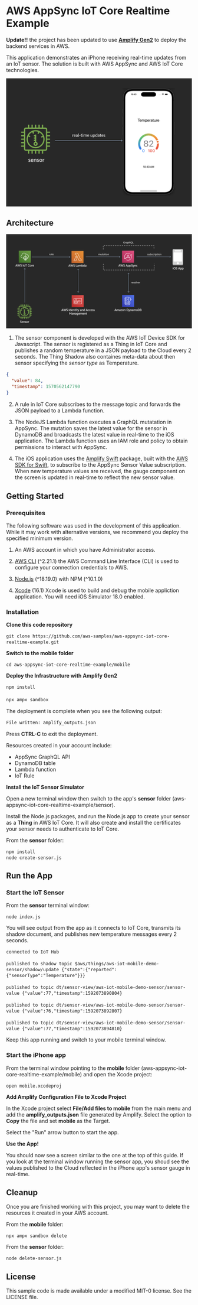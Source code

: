 # AWS AppSync IoT Core Realtime Example

**Update!!** the project has been updated to use [**Amplify Gen2**](https://docs.amplify.aws/swift/) to deploy the backend services in AWS.

This application demonstrates an iPhone receiving real-time updates from an IoT sensor. The solution is built with AWS AppSync and AWS IoT Core technologies.

![Image description](images/app.png)

## Architecture

![Image description](images/architecture.png)

1. The sensor component is developed with the AWS IoT Device SDK for Javascript. The sensor is registered as a Thing in IoT Core and publishes a random temperature in a JSON payload to the Cloud every 2 seconds. The Thing Shadow also containes meta-data about then sensor specifying the _sensor type_ as Temperature.

```json
{
  "value": 84,
  "timestamp": 1570562147790
}
```

2. A rule in IoT Core subscribes to the message topic and forwards the JSON payload to a Lambda function.

3. The NodeJS Lambda function executes a GraphQL mutatation in AppSync. The mutation saves the latest value for the sensor in DynamoDB and broadcasts the latest value in real-time to the iOS application. The Lambda function uses an IAM role and policy to obtain permissions to interact with AppSync.

4. The iOS application uses the [Amplify Swift](https://github.com/aws-amplify/amplify-swift) package, built with the [AWS SDK for Swift](https://github.com/awslabs/aws-sdk-swift), to subscribe to the AppSync Sensor Value subscription. When new temperature values are received, the gauge component on the screen is updated in real-time to reflect the new sensor value.

## Getting Started

### **Prerequisites**

The following software was used in the development of this application. While it may work with alternative versions, we recommend you deploy the specified minimum version.

1. An AWS account in which you have Administrator access.

2. [AWS CLI](https://docs.aws.amazon.com/cli/latest/userguide/install-cliv2.html) (^2.21.1) the AWS Command Line Interface (CLI) is used to configure your connection credentials to AWS.

3. [Node.js](https://nodejs.org/en/download/current/) (^18.19.0) with NPM (^10.1.0)

4. [Xcode](https://developer.apple.com/xcode/) (16.1) Xcode is used to build and debug the mobile appliction application. You will need iOS Simulator 18.0 enabled.

### **Installation**

**Clone this code repository**

```
git clone https://github.com/aws-samples/aws-appsync-iot-core-realtime-example.git
```

**Switch to the mobile folder**

```
cd aws-appsync-iot-core-realtime-example/mobile
```

**Deploy the Infrastructure with Amplify Gen2**

```bash
npm install

npx ampx sandbox
```

The deployment is complete when you see the following output:

```bash
File written: amplify_outputs.json
```

Press **CTRL-C** to exit the deployment.

Resources created in your account include:

- AppSync GraphQL API
- DynamoDB table
- Lambda function
- IoT Rule

**Install the IoT Sensor Simulator**

Open a new terminal window then switch to the app's **sensor** folder (aws-appsync-iot-core-realtime-example/sensor).

Install the Node.js packages, and run the Node.js app to create your sensor as a **Thing** in AWS IoT Core. It will also create and install the certificates your sensor needs to authenticate to IoT Core.

From the **sensor** folder:

```
npm install
node create-sensor.js
```

## Run the App

### Start the IoT Sensor

From the **sensor** terminal window:

```
node index.js
```

You will see output from the app as it connects to IoT Core, transmits its shadow document, and publishes new temperature messages every 2 seconds.

```
connected to IoT Hub

published to shadow topic $aws/things/aws-iot-mobile-demo-sensor/shadow/update {"state":{"reported":{"sensorType":"Temperature"}}}

published to topic dt/sensor-view/aws-iot-mobile-demo-sensor/sensor-value {"value":77,"timestamp":1592073890804}

published to topic dt/sensor-view/aws-iot-mobile-demo-sensor/sensor-value {"value":76,"timestamp":1592073892807}

published to topic dt/sensor-view/aws-iot-mobile-demo-sensor/sensor-value {"value":77,"timestamp":1592073894810}
```

Keep this app running and switch to your mobile terminal window.

### Start the iPhone app

From the terminal window pointing to the **mobile** folder (aws-appsync-iot-core-realtime-example/mobile) and open the Xcode project:

```
open mobile.xcodeproj
```

**Add Amplify Configuration File to Xcode Project**

In the Xcode project select **File/Add files to mobile** from the main menu and add the **amplify_outputs.json** file generated by Amplify. Select the option to **Copy** the file and set **mobile** as the Target.

Select the "Run" arrow button to start the app.

**Use the App!**

You should now see a screen similar to the one at the top of this guide. If you look at the terminal window running the sensor app, you shoud see the values published to the Cloud reflected in the iPhone app's sensor gauge in real-time.

## Cleanup

Once you are finished working with this project, you may want to delete the resources it created in your AWS account.

From the **mobile** folder:

```
npx ampx sandbox delete
```

From the **sensor** folder:

```
node delete-sensor.js
```

## License

This sample code is made available under a modified MIT-0 license. See the LICENSE file.
